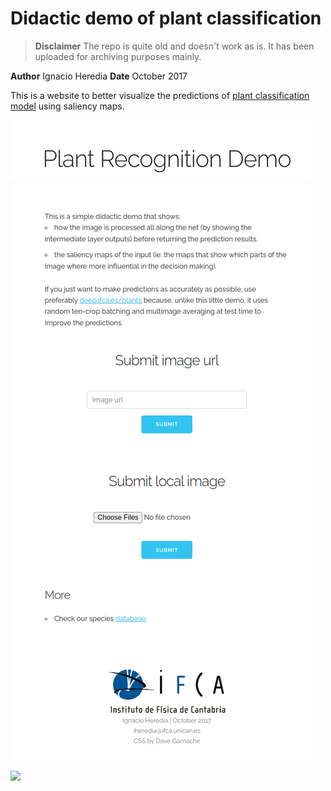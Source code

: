 # Didactic demo of plant classification
> **Disclaimer**
> The repo is quite old and doesn't work as is. It has been uploaded for archiving purposes mainly.

**Author** Ignacio Heredia
**Date** October 2017

This is a website to better visualize the predictions of  [plant classification model](https://github.com/IgnacioHeredia/plant_classification) using saliency maps.


![](./snapshot1.png)

![](./snapshot2.png)
